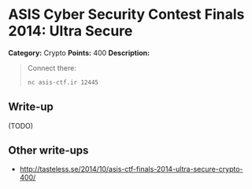 # ASIS Cyber Security Contest Finals 2014: Ultra Secure

**Category:** Crypto
**Points:** 400
**Description:**

> Connect there:
>
> ```bash
> nc asis-ctf.ir 12445
> ```

## Write-up

(TODO)

## Other write-ups

* <http://tasteless.se/2014/10/asis-ctf-finals-2014-ultra-secure-crypto-400/>

